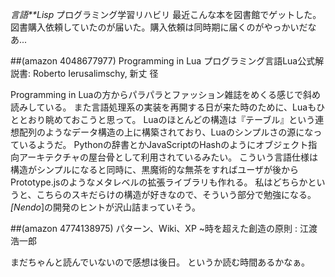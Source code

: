 *言語**Lisp* プログラミング学習リハビリ
最近こんな本を図書館でゲットした。
図書購入依頼していたのが届いた。購入依頼は同時期に届くのがやっかいだなあ...

 ##(amazon 4048677977)  Programming in Lua プログラミング言語Lua公式解説書: Roberto Ierusalimschy, 新丈 径

Programming in Luaの方からパラパラとファッション雑誌をめくる感じで斜め読みしている。
また言語処理系の実装を再開する日が来た時のために、Luaもひととおり眺めておこうと思って。
Luaのほとんどの構造は『テーブル』という連想配列のようなデータ構造の上に構築されており、Luaのシンプルさの源になっているようだ。
Pythonの辞書とかJavaScriptのHashのようにオブジェクト指向アーキテクチャの屋台骨として利用されているみたい。
こういう言語仕様は構造がシンプルになると同時に、黒魔術的な無茶をすればユーザが後からPrototype.jsのようなメタレベルの拡張ライブラリも作れる。
私はどちらかというと、こちらのスキだらけの構造が好きなので、そういう部分で勉強になる。
*[Nendo*]の開発のヒントが沢山詰まっていそう。

 ##(amazon 4774138975)  パターン、Wiki、XP ~時を超えた創造の原則 : 江渡 浩一郎

まだちゃんと読んでいないので感想は後日。
というか読む時間あるかなぁ。
